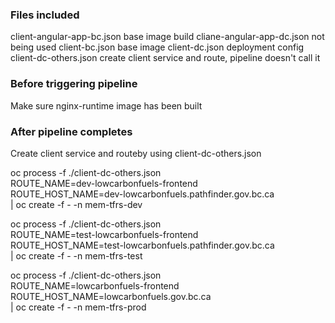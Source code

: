 ### Files included

client-angular-app-bc.json base image build
cliane-angular-app-dc.json not being used
client-bc.json base image
client-dc.json deployment config
client-dc-others.json create client service and route, pipeline doesn't call it

### Before triggering pipeline

Make sure nginx-runtime image has been built

### After pipeline completes

Create client service and routeby using client-dc-others.json

oc process -f ./client-dc-others.json \
ROUTE_NAME=dev-lowcarbonfuels-frontend \
ROUTE_HOST_NAME=dev-lowcarbonfuels.pathfinder.gov.bc.ca \
| oc create -f - -n mem-tfrs-dev

oc process -f ./client-dc-others.json \
ROUTE_NAME=test-lowcarbonfuels-frontend \
ROUTE_HOST_NAME=test-lowcarbonfuels.pathfinder.gov.bc.ca \
| oc create -f - -n mem-tfrs-test

oc process -f ./client-dc-others.json \
ROUTE_NAME=lowcarbonfuels-frontend \
ROUTE_HOST_NAME=lowcarbonfuels.gov.bc.ca \
| oc create -f - -n mem-tfrs-prod
